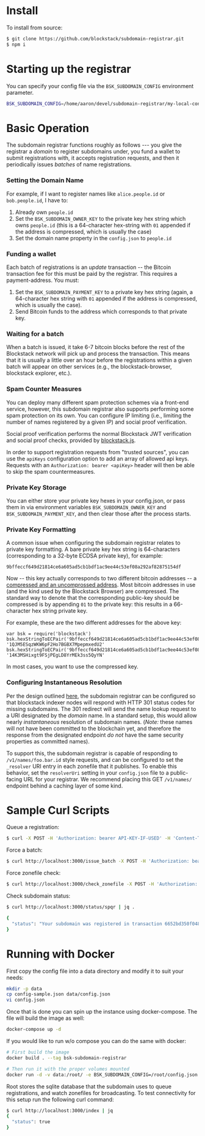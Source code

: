 # Install

To install from source:

```bash
$ git clone https://github.com/blockstack/subdomain-registrar.git
$ npm i
```

# Starting up the registrar

You can specify your config file via the `BSK_SUBDOMAIN_CONFIG` environment parameter. 

```bash
BSK_SUBDOMAIN_CONFIG=/home/aaron/devel/subdomain-registrar/my-local-config.js npm run start
```

# Basic Operation

The subdomain registrar functions roughly as follows --- you give the registrar a _domain_ to register subdomains under, you fund a wallet to submit registrations with, it accepts registration requests, and then it periodically issues _batches_ of name registrations. 

### Setting the Domain Name

For example, if I want to register names like `alice.people.id` or `bob.people.id`, I have to:

1. Already own `people.id`
2. Set the `BSK_SUBDOMAIN_OWNER_KEY` to the private key hex string which owns `people.id` (this is a 64-character hex-string with `01` appended if the address is compressed, which is usually the case)
3. Set the domain name property in the `config.json` to `people.id`

### Funding a wallet

Each batch of registrations is an _update_ transaction -- the Bitcoin transaction fee for this must be paid by the registrar. This requires a payment-address. You must:

1. Set the `BSK_SUBDOMAIN_PAYMENT_KEY` to a private key hex string (again, a 64-character hex string with `01` appended if the address is compressed, which is usually the case).
2. Send Bitcoin funds to the address which corresponds to that private key.

### Waiting for a batch

When a batch is issued, it take 6-7 bitcoin blocks before the rest of the Blockstack network will pick up and process the transaction. This means that it is usually a little over an hour before the registrations within a given batch will appear on other services (e.g., the blockstack-browser, blockstack explorer, etc.).

### Spam Counter Measures

You can deploy many different spam protection schemes via a front-end service, however, this subdomain registrar
also supports performing some spam protection on its own. You can configure IP limiting (i.e., limiting the number
of names registered by a given IP) and social proof verification.

Social proof verification performs the normal
Blockstack JWT verification and social proof checks, provided by
[blockstack.js](https://github.com/blockstack/blockstack.js).

In order to support registration requests from "trusted sources", you can use the `apiKeys` configuration option
to add an array of allowed api keys. Requests with an `Authorization: bearer <apiKey>` header will then be able to
skip the spam countermeasures.

### Private Key Storage

You can either store your private key hexes in your config.json, or pass them
in via environment variables `BSK_SUBDOMAIN_OWNER_KEY` and `BSK_SUBDOMAIN_PAYMENT_KEY`,
and then clear those after the process starts.


### Private Key Formatting

A common issue when configuring the subdomain registrar relates to private key formatting. A bare private key hex string is 64-characters (corresponding to a 32-byte ECDSA private key), for example:

```
9bffeccf649d21814ce6a605ad5cb1bdf1ac9ee44c53ef08a292af82875154df
```

Now -- this key actually corresponds to two different bitcoin addresses -- a [compressed and an uncomprossed address](https://bitcoin.org/en/glossary/compressed-public-key). Most bitcoin addresses in use (and the kind used by the Blockstack Browser) are compressed. The standard way to denote that the corresponding public-key should be compressed is by appending `01` to the private key: this results in a 66-character hex string private key.

For example, these are the two different addresses for the above key:
```
var bsk = require('blockstack')
bsk.hexStringToECPair('9bffeccf649d21814ce6a605ad5cb1bdf1ac9ee44c53ef08a292af82875154df01').getAddress()
'1QJM5ESqzWKW6pF2Ho7BGBX7MpepmxedU2'
bsk.hexStringToECPair('9bffeccf649d21814ce6a605ad5cb1bdf1ac9ee44c53ef08a292af82875154df').getAddress()
'14K3MSHixgt9FSjPEgLD8YrMEk3ss5QyYN'
```

In most cases, you want to use the compressed key.

### Configuring Instantaneous Resolution

Per the design outlined [here](https://github.com/blockstack/blockstack-core/issues/750), the subdomain
registrar can be configured so that blockstack indexer nodes will respond with HTTP 301 status codes
for missing subdomains. The 301 redirect will send the name lookup request to a URI designated by
the _domain_ name. In a standard setup, this would allow nearly _instantaneous_ resolution of subdomain
names. (*Note:* these names will not have been committed to the blockchain yet, and therefore the response
from the designated endpoint _do not_ have the same security properties as committed names).

To support this, the subdomain registrar is capable of responding to `/v1/names/foo.bar.id` style requests,
and can be configured to set the `_resolver` URI entry in each zonefile that it publishes. To enable this
behavior, set the `resolverUri` setting in your `config.json` file to a public-facing URL for your registrar.
We recommend placing this GET `/v1/names/` endpoint behind a caching layer of some kind.

# Sample Curl Scripts


Queue a registration:

```bash
$ curl -X POST -H 'Authorization: bearer API-KEY-IF-USED' -H 'Content-Type: application/json' --data '{"zonefile": "$ORIGIN spqr\n$TTL 3600\n_https._tcp URI 10 1 \"https://gaia.blockstack.org/hub/1HgW81v6MxGD76UwNbHXBi6Zre2fK8TwNi/profile.json\"\n", "name": "spqr", "owner_address": "1HgW81v6MxGD76UwNbHXBi6Zre2fK8TwNi"}' http://localhost:3000/register/
```

Force a batch:

```bash
$ curl http://localhost:3000/issue_batch -X POST -H 'Authorization: bearer PASSWORDHERE'
```

Force zonefile check:

```bash
$ curl http://localhost:3000/check_zonefile -X POST -H 'Authorization: bearer PASSWORDHERE'
```

Check subdomain status:

```bash
$ curl http://localhost:3000/status/spqr | jq .

{
  "status": "Your subdomain was registered in transaction 6652bd350f048cd190ff04a5f0cdebbc166b13f3fd0e1126eacec8c600c25c6f -- it should propagate on the network once it has 6 confirmations."
}

```

# Running with Docker

First copy the config file into a data directory and modify it to suit your needs:

```bash
mkdir -p data
cp config-sample.json data/config.json
vi config.json
```

Once that is done you can spin up the instance using docker-compose. The file will build the image as well:

```bash
docker-compose up -d 
```

If you would like to run w/o compose you can do the same with docker:

```bash
# First build the image
docker build . --tag bsk-subdomain-registrar

# Then run it with the proper volumes mounted
docker run -d -v data:/root/ -e BSK_SUBDOMAIN_CONFIG=/root/config.json -p 3000:3000 bsk-subdomain-registrar
```

Root stores the sqlite database that the subdomain uses to queue registrations, and watch zonefiles for broadcasting. To test connectivity for this setup run the following curl command:

```bash
$ curl http://localhost:3000/index | jq
{
  "status": true
}
```
